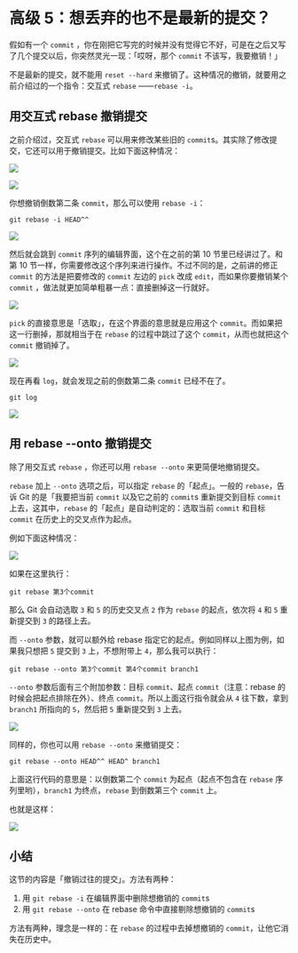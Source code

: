 # 高级 5：想丢弃的也不是最新的提交？

假如有一个 `commit` ，你在刚把它写完的时候并没有觉得它不好，可是在之后又写了几个提交以后，你突然灵光一现：「哎呀，那个 `commit` 不该写，我要撤销！」

不是最新的提交，就不能用 `reset --hard` 来撤销了。这种情况的撤销，就要用之前介绍过的一个指令：交互式 `rebase` ——`rebase -i`。

## 用交互式 rebase 撤销提交

之前介绍过，交互式 `rebase` 可以用来修改某些旧的 `commit`s。其实除了修改提交，它还可以用于撤销提交。比如下面这种情况：

![](https://p1-jj.byteimg.com/tos-cn-i-t2oaga2asx/gold-user-assets/2017/11/22/15fe243fc7996318~tplv-t2oaga2asx-zoom-in-crop-mark:1304:0:0:0.awebp)

![](https://p1-jj.byteimg.com/tos-cn-i-t2oaga2asx/gold-user-assets/2017/11/22/15fe243fc74f48c7~tplv-t2oaga2asx-zoom-in-crop-mark:1304:0:0:0.awebp)

你想撤销倒数第二条 `commit`，那么可以使用 `rebase -i`：

```
git rebase -i HEAD^^

```

![](https://p1-jj.byteimg.com/tos-cn-i-t2oaga2asx/gold-user-assets/2017/11/22/15fe243fc7ac1154~tplv-t2oaga2asx-zoom-in-crop-mark:1304:0:0:0.awebp)

然后就会跳到 `commit` 序列的编辑界面，这个在之前的第 10 节里已经讲过了。和第 10 节一样，你需要修改这个序列来进行操作。不过不同的是，之前讲的修正 `commit` 的方法是把要修改的 `commit` 左边的 `pick` 改成 `edit`，而如果你要撤销某个 `commit` ，做法就更加简单粗暴一点：直接删掉这一行就好。

![](https://p1-jj.byteimg.com/tos-cn-i-t2oaga2asx/gold-user-assets/2017/11/22/15fe243fcf5f6607~tplv-t2oaga2asx-zoom-in-crop-mark:1304:0:0:0.awebp)

`pick` 的直接意思是「选取」，在这个界面的意思就是应用这个 `commit`。而如果把这一行删掉，那就相当于在 `rebase` 的过程中跳过了这个 `commit`，从而也就把这个 `commit` 撤销掉了。

![](https://p1-jj.byteimg.com/tos-cn-i-t2oaga2asx/gold-user-assets/2017/11/22/15fe243fce5804fd~tplv-t2oaga2asx-zoom-in-crop-mark:1304:0:0:0.awebp)

现在再看 `log`，就会发现之前的倒数第二条 `commit` 已经不在了。

```
git log

```

![](https://p1-jj.byteimg.com/tos-cn-i-t2oaga2asx/gold-user-assets/2017/11/22/15fe243fc7eb3b31~tplv-t2oaga2asx-zoom-in-crop-mark:1304:0:0:0.awebp)

## 用 rebase --onto 撤销提交

除了用交互式 `rebase` ，你还可以用 `rebase --onto` 来更简便地撤销提交。

`rebase` 加上 `--onto` 选项之后，可以指定 `rebase` 的「起点」。一般的 `rebase`，告诉 Git 的是「我要把当前 `commit` 以及它之前的 `commit`s 重新提交到目标 `commit` 上去，这其中，`rebase` 的「起点」是自动判定的：选取当前 `commit` 和目标 `commit` 在历史上的交叉点作为起点。

例如下面这种情况：

![](https://p1-jj.byteimg.com/tos-cn-i-t2oaga2asx/gold-user-assets/2017/11/22/15fe24400508e3c8~tplv-t2oaga2asx-zoom-in-crop-mark:1304:0:0:0.awebp)

如果在这里执行：

```
git rebase 第3个commit

```

那么 Git 会自动选取 `3` 和 `5` 的历史交叉点 `2` 作为 `rebase` 的起点，依次将 `4` 和 `5` 重新提交到 `3` 的路径上去。

而 `--onto` 参数，就可以额外给 rebase 指定它的起点。例如同样以上图为例，如果我只想把 `5` 提交到 `3` 上，不想附带上 `4`，那么我可以执行：

```
git rebase --onto 第3个commit 第4个commit branch1

```

`--onto` 参数后面有三个附加参数：目标 `commit`、起点 `commit`（注意：rebase 的时候会把起点排除在外）、终点 `commit`。所以上面这行指令就会从 `4` 往下数，拿到 `branch1` 所指向的 `5`，然后把 `5` 重新提交到 `3` 上去。

![](https://p1-jj.byteimg.com/tos-cn-i-t2oaga2asx/gold-user-assets/2017/11/22/15fe24400d7d73d0~tplv-t2oaga2asx-zoom-in-crop-mark:1304:0:0:0.awebp)

同样的，你也可以用 `rebase --onto` 来撤销提交：

```
git rebase --onto HEAD^^ HEAD^ branch1

```

上面这行代码的意思是：以倒数第二个 `commit` 为起点（起点不包含在 `rebase` 序列里哟），`branch1` 为终点，`rebase` 到倒数第三个 `commit` 上。

也就是这样：

![](https://p1-jj.byteimg.com/tos-cn-i-t2oaga2asx/gold-user-assets/2017/11/22/15fe243fce5804fd~tplv-t2oaga2asx-zoom-in-crop-mark:1304:0:0:0.awebp)

## 小结

这节的内容是「撤销过往的提交」。方法有两种：

1.  用 `git rebase -i` 在编辑界面中删除想撤销的 `commit`s
2.  用 `git rebase --onto` 在 rebase 命令中直接剔除想撤销的 `commit`s

方法有两种，理念是一样的：在 `rebase` 的过程中去掉想撤销的 `commit`，让他它消失在历史中。

